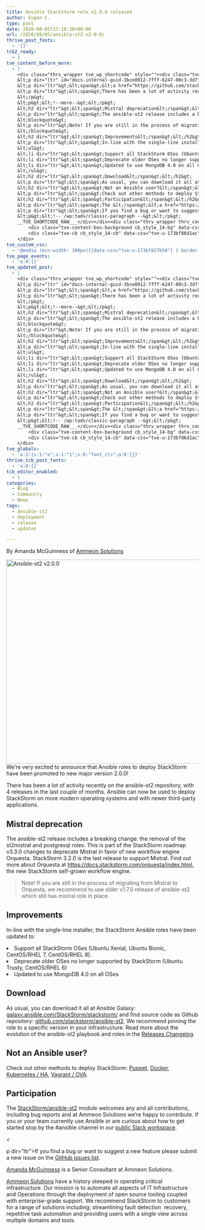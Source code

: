 ```yaml
---
title: Ansible StackStorm role v2.0.0 released
author: Eugen C.
type: post
date: 2020-08-05T17:18:30+00:00
url: /2020/08/05/ansible-st2-v2-0-0/
thrive_post_fonts:
  - '[]'
tcb2_ready:
  - 1
tve_content_before_more:
  - |
    <div class="thrv_wrapper tve_wp_shortcode" style=""><div class="tve_shortcode_raw" style="display: none">___TVE_SHORTCODE_RAW__&lt;p&gt;&lt;!-- wp:tadv/classic-paragraph --&gt;&lt;/p&gt;
    &lt;p dir="ltr" id="docs-internal-guid-3bce8912-7fff-6247-00c3-3d7fadfb4e39"&gt;&lt;i&gt;&lt;span&gt;By Amanda McGuinness of &lt;/span&gt;&lt;/i&gt;&lt;a href="https://www.ammeonsolutions.com/"&gt;&lt;i&gt;&lt;span&gt;Ammeon Solutions&lt;/span&gt;&lt;/i&gt;&lt;/a&gt;&lt;/p&gt;
    &lt;p dir="ltr"&gt;&lt;span&gt;&lt;a href="https://github.com/stackstorm/ansible-st2"&gt;&lt;img src="https://stackstorm.com/wp/wp-content/uploads/2020/08/StackStorm-Ansible-2.0.0-1024x535.png" alt="Ansible-st2 v2.0.0" class="aligncenter size-large wp-image-9133" width="1024" height="535" /&gt;&lt;/a&gt;We’re very excited to announce that Ansible roles to deploy StackStorm have been promoted to new major version 2.0.0!&nbsp;&lt;/span&gt;&lt;/p&gt;
    &lt;p dir="ltr"&gt;&lt;span&gt;There has been a lot of activity recently on the ansible-st2 repository, with 4 releases in the last couple of months. Ansible can now be used to deploy StackStorm on more modern operating systems and with newer third-party applications.&lt;/span&gt;&lt;/p&gt;
    &lt;/p&gt;
    &lt;p&gt;&lt;!--more--&gt;&lt;/p&gt;
    &lt;h2 dir="ltr"&gt;&lt;span&gt;Mistral deprecation&lt;/span&gt;&lt;/h2&gt;
    &lt;p dir="ltr"&gt;&lt;span&gt;The ansible-st2 release includes a breaking change: the removal of the st2mistral and postgresql roles. This is part of the StackStorm roadmap v3.3.0 changes to deprecate Mistral in favor of new workflow engine Orquesta. StackStorm 3.2.0 is the last release to support Mistral. Find out more about Orquesta at &lt;/span&gt;&lt;a href="https://docs.stackstorm.com/orquesta/index.html"&gt;&lt;span&gt;https://docs.stackstorm.com/orquesta/index.html&lt;/span&gt;&lt;/a&gt;, the new StackStorm self-grown workflow engine&lt;span&gt;.&lt;/span&gt;&lt;/p&gt;
    &lt;blockquote&gt;
    &lt;p dir="ltr"&gt;Note! If you are still in the process of migrating from Mistral to Orquesta, we recommend to use older v1.7.0 release of ansible-st2 which still has mistral role in place.&lt;/p&gt;
    &lt;/blockquote&gt;
    &lt;h2 dir="ltr"&gt;&lt;span&gt;Improvements&lt;/span&gt;&lt;/h2&gt;
    &lt;p dir="ltr"&gt;&lt;span&gt;In-line with the single-line installer, the StackStorm Ansible roles have been updated to:&lt;/span&gt;&lt;/p&gt;
    &lt;ul&gt;
    &lt;li dir="ltr"&gt;&lt;span&gt;Support all StackStorm OSes (Ubuntu Xenial, Ubuntu Bionic, CentOS/RHEL 7, CentOS/RHEL 8).&nbsp;&lt;/span&gt;&lt;/li&gt;
    &lt;li dir="ltr"&gt;&lt;span&gt;Deprecate older OSes no longer supported by StackStorm (Ubuntu Trusty, CentOS/RHEL 6)&lt;/span&gt;&lt;/li&gt;
    &lt;li dir="ltr"&gt;&lt;span&gt;Updated to use MongoDB 4.0 on all OSes&lt;/span&gt;&lt;/li&gt;
    &lt;/ul&gt;
    &lt;h2 dir="ltr"&gt;&lt;span&gt;Download&lt;/span&gt;&lt;/h2&gt;
    &lt;p dir="ltr"&gt;&lt;span&gt;As usual, you can download it all at Ansible Galaxy: &lt;/span&gt;&lt;a href="https://galaxy.ansible.com/StackStorm/stackstorm/"&gt;&lt;span&gt;galaxy.ansible.com/StackStorm/stackstorm/&lt;/span&gt;&lt;/a&gt;&lt;span&gt; and find source code as Github repository: &lt;/span&gt;&lt;a href="https://github.com/stackstorm/ansible-st2"&gt;&lt;span&gt;github.com/stackstorm/ansible-st2&lt;/span&gt;&lt;/a&gt;&lt;span&gt;. We recommend pinning the role to a specific version in your infrastructure. Read more about the evolution of the ansible-st2 playbook and roles in the &lt;/span&gt;&lt;a href="https://github.com/StackStorm/ansible-st2/releases"&gt;&lt;span&gt;Releases Changelog&lt;/span&gt;&lt;/a&gt;&lt;span&gt;.&lt;/span&gt;&lt;/p&gt;
    &lt;h2 dir="ltr"&gt;&lt;span&gt;Not an Ansible user?&lt;/span&gt;&lt;/h2&gt;
    &lt;p dir="ltr"&gt;&lt;span&gt;Check out other methods to deploy StackStorm: &lt;/span&gt;&lt;a href="https://docs.stackstorm.com/install/puppet.html"&gt;&lt;span&gt;Puppet&lt;/span&gt;&lt;/a&gt;&lt;span&gt;, &lt;/span&gt;&lt;a href="https://docs.stackstorm.com/install/docker.html"&gt;&lt;span&gt;Docker&lt;/span&gt;&lt;/a&gt;&lt;span&gt;, &lt;/span&gt;&lt;a href="https://docs.stackstorm.com/install/k8s_ha.html"&gt;&lt;span&gt;Kubernetes / HA&lt;/span&gt;&lt;/a&gt;&lt;span&gt;, &lt;/span&gt;&lt;a href="https://docs.stackstorm.com/install/vagrant.html"&gt;&lt;span&gt;Vagrant / OVA&lt;/span&gt;&lt;/a&gt;&lt;span&gt;.&lt;/span&gt;&lt;/p&gt;
    &lt;h2 dir="ltr"&gt;&lt;span&gt;Participation&lt;/span&gt;&lt;/h2&gt;
    &lt;p dir="ltr"&gt;&lt;span&gt;The &lt;/span&gt;&lt;a href="https://github.com/stackstorm/ansible-st2/"&gt;&lt;span&gt;StackStorm/ansible-st2&lt;/span&gt;&lt;/a&gt;&lt;span&gt; module welcomes any and all contributions, including bug reports and at Ammeon Solutions we’re happy to contribute.&lt;/span&gt; &lt;span&gt;If you or your team currently use Ansible or are curious about how to get started stop by the #ansible channel in our &lt;/span&gt;&lt;a href="https://stackstorm.com/community-signup"&gt;&lt;span&gt;public Slack workspace&lt;/span&gt;&lt;/a&gt;&lt;span&gt;.&lt;/span&gt;&lt;/p&gt;
    &lt;p dir="ltr"&gt;&lt;span&gt;If you find a bug or want to suggest a new feature please submit a new issue on the &lt;/span&gt;&lt;a href="https://github.com/StackStorm/ansible-st2/issues"&gt;&lt;span&gt;GitHub issues list&lt;/span&gt;&lt;/a&gt;&lt;span&gt;.&lt;/span&gt;&lt;/p&gt;
    &lt;p&gt;&lt;!-- /wp:tadv/classic-paragraph --&gt;&lt;/p&gt;
    __TVE_SHORTCODE_RAW___</div></div><div class="thrv_wrapper thrv_contentbox_shortcode thrv-content-box tve-elem-default-pad cb_style_14" style="" data-css="tve-u-173bf89a69e" data-style="cb_style_14">
    	<div class="tve-content-box-background cb_style_14-bg" data-css="tve-u-173bf86d1af"></div>
    	<div class="tve-cb cb_style_14-cb" data-css="tve-u-173bf86d1ac"><div class="thrv_wrapper thrv_text_element" style="" data-css="tve-u-173bf827b58"><p><a href="https://github.com/amanda11" target="_blank">​Amanda McGuinness</a> is a Senior Consultant at Ammeon Solutions.​</p><p data-css="tve-u-173bf854992"><a href="https://www.ammeonsolutions.com/" target="_blank">Ammeon Solutions</a> have a history steeped in operating critical infrastructure. Our mission is to automate all aspects of IT Infrastructure and Operations through the deployment of open source tooling coupled with enterprise-grade support. We recommend StackStorm to customers for a range of solutions including; streamlining fault detection ​ recovery, repetitive task automation and providing users with a single view across multiple domains and tools.</p></div></div>
    </div>
tve_custom_css:
  - '@media (min-width: 300px){[data-css="tve-u-173bf827b58"] { border: medium none !important; border-radius: 5px !important; overflow: hidden; background-image: none !important; margin-top: 0px !important; padding: 0px !important; display: block; box-shadow: none !important; }#tve_editor [data-css="tve-u-173bf854992"] { font-family: inherit !important; }#tve_editor .thrv-content-box [data-css="tve-u-173bf86d1ac"] p, #tve_editor .thrv-content-box [data-css="tve-u-173bf86d1ac"] li, #tve_editor .thrv-content-box [data-css="tve-u-173bf86d1ac"] blockquote, #tve_editor .thrv-content-box [data-css="tve-u-173bf86d1ac"] address, #tve_editor .thrv-content-box [data-css="tve-u-173bf86d1ac"] .tcb-plain-text, #tve_editor .thrv-content-box [data-css="tve-u-173bf86d1ac"] label, #tve_editor .thrv-content-box [data-css="tve-u-173bf86d1ac"] h1, #tve_editor .thrv-content-box [data-css="tve-u-173bf86d1ac"] h2, #tve_editor .thrv-content-box [data-css="tve-u-173bf86d1ac"] h3, #tve_editor .thrv-content-box [data-css="tve-u-173bf86d1ac"] h4, #tve_editor .thrv-content-box [data-css="tve-u-173bf86d1ac"] h5, #tve_editor .thrv-content-box [data-css="tve-u-173bf86d1ac"] h6 { color: rgb(133, 133, 133); }[data-css="tve-u-173bf86d1af"] { box-shadow: rgba(0, 152, 231, 0.15) -10px -11px 0px 0px, rgba(0, 152, 231, 0.15) 11px 11px 0px 0px; background-color: rgb(255, 255, 255) !important; }#tve_editor .thrv-content-box [data-css="tve-u-173bf86d1ac"] p, #tve_editor .thrv-content-box [data-css="tve-u-173bf86d1ac"] li, #tve_editor .thrv-content-box [data-css="tve-u-173bf86d1ac"] blockquote, #tve_editor .thrv-content-box [data-css="tve-u-173bf86d1ac"] address, #tve_editor .thrv-content-box [data-css="tve-u-173bf86d1ac"] .tcb-plain-text, #tve_editor .thrv-content-box [data-css="tve-u-173bf86d1ac"] label { font-size: 16px; }[data-css="tve-u-173bf89a69e"] { padding: 20px !important; }}@media (max-width: 767px){[data-css="tve-u-173bf86d1af"] { box-shadow: rgba(0, 152, 231, 0.15) -8px -9px 0px 0px, rgba(0, 152, 231, 0.15) 8px 8px 0px 0px; }}'
tve_page_events:
  - 'a:0:{}'
tve_updated_post:
  - |
    <div class="thrv_wrapper tve_wp_shortcode" style=""><div class="tve_shortcode_raw" style="display: none">___TVE_SHORTCODE_RAW__&lt;p&gt;&lt;!-- wp:tadv/classic-paragraph --&gt;&lt;/p&gt;
    &lt;p dir="ltr" id="docs-internal-guid-3bce8912-7fff-6247-00c3-3d7fadfb4e39"&gt;&lt;i&gt;&lt;span&gt;By Amanda McGuinness of &lt;/span&gt;&lt;/i&gt;&lt;a href="https://www.ammeonsolutions.com/"&gt;&lt;i&gt;&lt;span&gt;Ammeon Solutions&lt;/span&gt;&lt;/i&gt;&lt;/a&gt;&lt;/p&gt;
    &lt;p dir="ltr"&gt;&lt;span&gt;&lt;a href="https://github.com/stackstorm/ansible-st2"&gt;&lt;img src="https://stackstorm.com/wp/wp-content/uploads/2020/08/StackStorm-Ansible-2.0.0-1024x535.png" alt="Ansible-st2 v2.0.0" class="aligncenter size-large wp-image-9133" width="1024" height="535" /&gt;&lt;/a&gt;We’re very excited to announce that Ansible roles to deploy StackStorm have been promoted to new major version 2.0.0!&nbsp;&lt;/span&gt;&lt;/p&gt;
    &lt;p dir="ltr"&gt;&lt;span&gt;There has been a lot of activity recently on the ansible-st2 repository, with 4 releases in the last couple of months. Ansible can now be used to deploy StackStorm on more modern operating systems and with newer third-party applications.&lt;/span&gt;&lt;/p&gt;
    &lt;/p&gt;
    &lt;p&gt;&lt;!--more--&gt;&lt;/p&gt;
    &lt;h2 dir="ltr"&gt;&lt;span&gt;Mistral deprecation&lt;/span&gt;&lt;/h2&gt;
    &lt;p dir="ltr"&gt;&lt;span&gt;The ansible-st2 release includes a breaking change: the removal of the st2mistral and postgresql roles. This is part of the StackStorm roadmap v3.3.0 changes to deprecate Mistral in favor of new workflow engine Orquesta. StackStorm 3.2.0 is the last release to support Mistral. Find out more about Orquesta at &lt;/span&gt;&lt;a href="https://docs.stackstorm.com/orquesta/index.html"&gt;&lt;span&gt;https://docs.stackstorm.com/orquesta/index.html&lt;/span&gt;&lt;/a&gt;, the new StackStorm self-grown workflow engine&lt;span&gt;.&lt;/span&gt;&lt;/p&gt;
    &lt;blockquote&gt;
    &lt;p dir="ltr"&gt;Note! If you are still in the process of migrating from Mistral to Orquesta, we recommend to use older v1.7.0 release of ansible-st2 which still has mistral role in place.&lt;/p&gt;
    &lt;/blockquote&gt;
    &lt;h2 dir="ltr"&gt;&lt;span&gt;Improvements&lt;/span&gt;&lt;/h2&gt;
    &lt;p dir="ltr"&gt;&lt;span&gt;In-line with the single-line installer, the StackStorm Ansible roles have been updated to:&lt;/span&gt;&lt;/p&gt;
    &lt;ul&gt;
    &lt;li dir="ltr"&gt;&lt;span&gt;Support all StackStorm OSes (Ubuntu Xenial, Ubuntu Bionic, CentOS/RHEL 7, CentOS/RHEL 8).&nbsp;&lt;/span&gt;&lt;/li&gt;
    &lt;li dir="ltr"&gt;&lt;span&gt;Deprecate older OSes no longer supported by StackStorm (Ubuntu Trusty, CentOS/RHEL 6)&lt;/span&gt;&lt;/li&gt;
    &lt;li dir="ltr"&gt;&lt;span&gt;Updated to use MongoDB 4.0 on all OSes&lt;/span&gt;&lt;/li&gt;
    &lt;/ul&gt;
    &lt;h2 dir="ltr"&gt;&lt;span&gt;Download&lt;/span&gt;&lt;/h2&gt;
    &lt;p dir="ltr"&gt;&lt;span&gt;As usual, you can download it all at Ansible Galaxy: &lt;/span&gt;&lt;a href="https://galaxy.ansible.com/StackStorm/stackstorm/"&gt;&lt;span&gt;galaxy.ansible.com/StackStorm/stackstorm/&lt;/span&gt;&lt;/a&gt;&lt;span&gt; and find source code as Github repository: &lt;/span&gt;&lt;a href="https://github.com/stackstorm/ansible-st2"&gt;&lt;span&gt;github.com/stackstorm/ansible-st2&lt;/span&gt;&lt;/a&gt;&lt;span&gt;. We recommend pinning the role to a specific version in your infrastructure. Read more about the evolution of the ansible-st2 playbook and roles in the &lt;/span&gt;&lt;a href="https://github.com/StackStorm/ansible-st2/releases"&gt;&lt;span&gt;Releases Changelog&lt;/span&gt;&lt;/a&gt;&lt;span&gt;.&lt;/span&gt;&lt;/p&gt;
    &lt;h2 dir="ltr"&gt;&lt;span&gt;Not an Ansible user?&lt;/span&gt;&lt;/h2&gt;
    &lt;p dir="ltr"&gt;&lt;span&gt;Check out other methods to deploy StackStorm: &lt;/span&gt;&lt;a href="https://docs.stackstorm.com/install/puppet.html"&gt;&lt;span&gt;Puppet&lt;/span&gt;&lt;/a&gt;&lt;span&gt;, &lt;/span&gt;&lt;a href="https://docs.stackstorm.com/install/docker.html"&gt;&lt;span&gt;Docker&lt;/span&gt;&lt;/a&gt;&lt;span&gt;, &lt;/span&gt;&lt;a href="https://docs.stackstorm.com/install/k8s_ha.html"&gt;&lt;span&gt;Kubernetes / HA&lt;/span&gt;&lt;/a&gt;&lt;span&gt;, &lt;/span&gt;&lt;a href="https://docs.stackstorm.com/install/vagrant.html"&gt;&lt;span&gt;Vagrant / OVA&lt;/span&gt;&lt;/a&gt;&lt;span&gt;.&lt;/span&gt;&lt;/p&gt;
    &lt;h2 dir="ltr"&gt;&lt;span&gt;Participation&lt;/span&gt;&lt;/h2&gt;
    &lt;p dir="ltr"&gt;&lt;span&gt;The &lt;/span&gt;&lt;a href="https://github.com/stackstorm/ansible-st2/"&gt;&lt;span&gt;StackStorm/ansible-st2&lt;/span&gt;&lt;/a&gt;&lt;span&gt; module welcomes any and all contributions, including bug reports and at Ammeon Solutions we’re happy to contribute.&lt;/span&gt; &lt;span&gt;If you or your team currently use Ansible or are curious about how to get started stop by the #ansible channel in our &lt;/span&gt;&lt;a href="https://stackstorm.com/community-signup"&gt;&lt;span&gt;public Slack workspace&lt;/span&gt;&lt;/a&gt;&lt;span&gt;.&lt;/span&gt;&lt;/p&gt;
    &lt;p dir="ltr"&gt;&lt;span&gt;If you find a bug or want to suggest a new feature please submit a new issue on the &lt;/span&gt;&lt;a href="https://github.com/StackStorm/ansible-st2/issues"&gt;&lt;span&gt;GitHub issues list&lt;/span&gt;&lt;/a&gt;&lt;span&gt;.&lt;/span&gt;&lt;/p&gt;
    &lt;p&gt;&lt;!-- /wp:tadv/classic-paragraph --&gt;&lt;/p&gt;
    __TVE_SHORTCODE_RAW___</div></div><div class="thrv_wrapper thrv_contentbox_shortcode thrv-content-box tve-elem-default-pad cb_style_14" style="" data-css="tve-u-173bf89a69e" data-style="cb_style_14">
    	<div class="tve-content-box-background cb_style_14-bg" data-css="tve-u-173bf86d1af"></div>
    	<div class="tve-cb cb_style_14-cb" data-css="tve-u-173bf86d1ac"><div class="thrv_wrapper thrv_text_element" style="" data-css="tve-u-173bf827b58"><p><a href="https://github.com/amanda11" target="_blank">​Amanda McGuinness</a> is a Senior Consultant at Ammeon Solutions.​</p><p data-css="tve-u-173bf854992"><a href="https://www.ammeonsolutions.com/" target="_blank">Ammeon Solutions</a> have a history steeped in operating critical infrastructure. Our mission is to automate all aspects of IT Infrastructure and Operations through the deployment of open source tooling coupled with enterprise-grade support. We recommend StackStorm to customers for a range of solutions including; streamlining fault detection ​ recovery, repetitive task automation and providing users with a single view across multiple domains and tools.</p></div></div>
    </div>
tve_globals:
  - 'a:2:{s:1:"e";s:1:"1";s:8:"font_cls";a:0:{}}'
thrive_tcb_post_fonts:
  - 'a:0:{}'
tcb_editor_enabled:
  - 1
categories:
  - Blog
  - Community
  - News
tags:
  - ansible-st2
  - deployment
  - release
  - updates

---
```

</p> 

<p dir="ltr" id="docs-internal-guid-3bce8912-7fff-6247-00c3-3d7fadfb4e39">
  <span>By Amanda McGuinness of </span><a href="https://www.ammeonsolutions.com/"><span>Ammeon Solutions</span></a>
</p>

<p dir="ltr">
  <span><a href="https://github.com/stackstorm/ansible-st2"><img loading="lazy" src="https://stackstorm.com/wp/wp-content/uploads/2020/08/StackStorm-Ansible-2.0.0-1024x535.png" alt="Ansible-st2 v2.0.0" width="1024" height="535" /></a>We’re very excited to announce that Ansible roles to deploy StackStorm have been promoted to new major version 2.0.0! </span>
</p>

<p dir="ltr">
  <span>There has been a lot of activity recently on the ansible-st2 repository, with 4 releases in the last couple of months. Ansible can now be used to deploy StackStorm on more modern operating systems and with newer third-party applications.</span>
</p>

<!--more-->

<h2 dir="ltr">
  <span>Mistral deprecation</span>
</h2>

<p dir="ltr">
  <span>The ansible-st2 release includes a breaking change: the removal of the st2mistral and postgresql roles. This is part of the StackStorm roadmap v3.3.0 changes to deprecate Mistral in favor of new workflow engine Orquesta. StackStorm 3.2.0 is the last release to support Mistral. Find out more about Orquesta at </span><a href="https://docs.stackstorm.com/orquesta/index.html"><span>https://docs.stackstorm.com/orquesta/index.html</span></a>, the new StackStorm self-grown workflow engine<span>.</span>
</p>

> <p dir="ltr">
>   Note! If you are still in the process of migrating from Mistral to Orquesta, we recommend to use older v1.7.0 release of ansible-st2 which still has mistral role in place.
> </p>

<h2 dir="ltr">
  <span>Improvements</span>
</h2>

<p dir="ltr">
  <span>In-line with the single-line installer, the StackStorm Ansible roles have been updated to:</span>
</p>

<li dir="ltr">
  <span>Support all StackStorm OSes (Ubuntu Xenial, Ubuntu Bionic, CentOS/RHEL 7, CentOS/RHEL 8). </span>
</li>
<li dir="ltr">
  <span>Deprecate older OSes no longer supported by StackStorm (Ubuntu Trusty, CentOS/RHEL 6)</span>
</li>
<li dir="ltr">
  <span>Updated to use MongoDB 4.0 on all OSes</span>
</li>

<h2 dir="ltr">
  <span>Download</span>
</h2>

<p dir="ltr">
  <span>As usual, you can download it all at Ansible Galaxy: </span><a href="https://galaxy.ansible.com/StackStorm/stackstorm/"><span>galaxy.ansible.com/StackStorm/stackstorm/</span></a><span> and find source code as Github repository: </span><a href="https://github.com/stackstorm/ansible-st2"><span>github.com/stackstorm/ansible-st2</span></a><span>. We recommend pinning the role to a specific version in your infrastructure. Read more about the evolution of the ansible-st2 playbook and roles in the </span><a href="https://github.com/StackStorm/ansible-st2/releases"><span>Releases Changelog</span></a><span>.</span>
</p>

<h2 dir="ltr">
  <span>Not an Ansible user?</span>
</h2>

<p dir="ltr">
  <span>Check out other methods to deploy StackStorm: </span><a href="https://docs.stackstorm.com/install/puppet.html"><span>Puppet</span></a><span>, </span><a href="https://docs.stackstorm.com/install/docker.html"><span>Docker</span></a><span>, </span><a href="https://docs.stackstorm.com/install/k8s_ha.html"><span>Kubernetes / HA</span></a><span>, </span><a href="https://docs.stackstorm.com/install/vagrant.html"><span>Vagrant / OVA</span></a><span>.</span>
</p>

<h2 dir="ltr">
  <span>Participation</span>
</h2>

<p dir="ltr">
  <span>The </span><a href="https://github.com/stackstorm/ansible-st2/"><span>StackStorm/ansible-st2</span></a><span> module welcomes any and all contributions, including bug reports and at Ammeon Solutions we’re happy to contribute.</span> <span>If you or your team currently use Ansible or are curious about how to get started stop by the #ansible channel in our </span><a href="https://stackstorm.com/community-signup"><span>public Slack workspace</span></a><span>.</span>
</p>

<

p dir=&#8221;ltr&#8221;><span>If you find a bug or want to suggest a new feature please submit a new issue on the </span>[<span>GitHub issues list</span>][1]<span>.</span>

<a href="https://github.com/amanda11" target="_blank" rel="noopener noreferrer">​Amanda McGuinness</a> is a Senior Consultant at Ammeon Solutions.​

<a href="https://www.ammeonsolutions.com/" target="_blank" rel="noopener noreferrer">Ammeon Solutions</a> have a history steeped in operating critical infrastructure. Our mission is to automate all aspects of IT Infrastructure and Operations through the deployment of open source tooling coupled with enterprise-grade support. We recommend StackStorm to customers for a range of solutions including; streamlining fault detection ​ recovery, repetitive task automation and providing users with a single view across multiple domains and tools.

 [1]: https://github.com/StackStorm/ansible-st2/issues